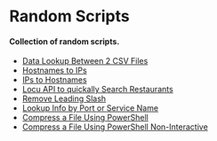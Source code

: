 <h1> Random Scripts </h1>

<h4> Collection of random scripts. </h4>



 - [Data Lookup Between 2 CSV Files](https://github.com/azeemnow/RandomScripts/tree/master/CSV_FilesLookup)
 - [Hostnames to IPs](https://github.com/azeemnow/RandomScripts/tree/master/HostnameResolution)
 - [IPs to Hostnames](https://github.com/azeemnow/RandomScripts/tree/master/IPAddressResolution)
 - [Locu API to quickally Search Restaurants](https://github.com/azeemnow/RandomScripts/tree/master/Locu_API)
 - [Remove Leading Slash](https://github.com/azeemnow/RandomScripts/tree/master/RemoveLeadingSlash)
-  [Lookup Info by Port or Service Name](https://github.com/azeemnow/RandomScripts/tree/master/SrvPortLookup)
-  [Compress a File Using PowerShell](https://github.com/azeemnow/RandomScripts/tree/master/powershell_compress_file)
-  [Compress a File Using PowerShell Non-Interactive](https://github.com/azeemnow/RandomScripts/tree/master/powershell_compress_file_non_interactive)


 
